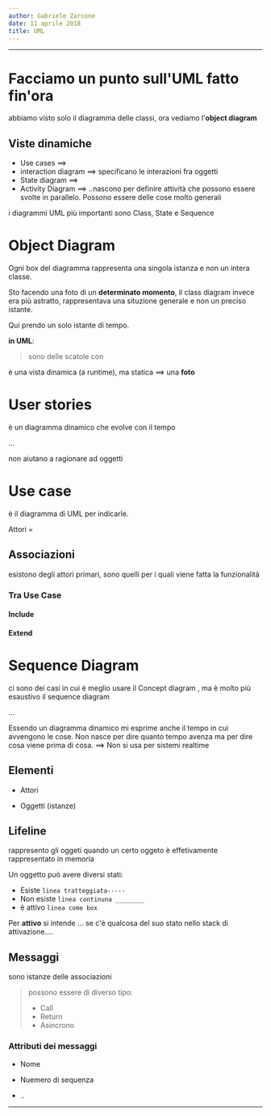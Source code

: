 ```yaml
---
author: Gabriele Zarcone
date: 11 aprile 2018
title: UML
---
```

---------------------------------------------

# Facciamo un punto sull'UML fatto fin'ora

abbiamo visto solo il diagramma delle classi, ora vediamo l'**object diagram**



## Viste dinamiche

* Use cases ==>
* interaction diagram ==> specificano le interazioni fra oggetti
* State diagram ==> 
* Activity Diagram ==> ..nascono per definire attività che possono essere svolte in parallelo. Possono essere delle cose molto generali

i diagrammi UML più importanti sono Class, State e Sequence

# Object Diagram

Ogni box del diagramma rappresenta una singola istanza e non un intera classe.

Sto facendo una foto di un **determinato momento**, il class diagram invece era più astratto, rappresentava una situzione generale e non un preciso istante.

Qui prendo un solo istante di tempo.

**in UML**:

> sono delle scatole con 

è una vista dinamica (a runtime), ma statica ==> una **foto**

# User stories

è un diagramma dinamico che evolve con il tempo

...

non aiutano a ragionare ad oggetti

# Use case

è il diagramma di UML per indicarle.

Attori = 

## Associazioni 

esistono degli attori primari, sono quelli per i quali viene fatta la funzionalità

### Tra Use Case

#### Include

#### Extend

# Sequence Diagram

ci sono dei casi in cui è meglio usare il Concept diagram , ma è molto più esaustivo il sequence diagram

...


Essendo un diagramma dinamico mi esprime anche il tempo in cui avvengono le cose. Non nasce per dire quanto tempo avenza ma per dire cosa viene prima di cosa. ==>  Non si usa per sistemi realtime

## Elementi 

* Attori

* Oggetti (istanze)

## Lifeline

rappresento gli oggeti quando un certo oggeto è effetivamente rappresentato in memoria

Un oggetto può avere diversi stati:

* Esiste        `linea tratteggiata-----`
* Non esiste    `linea continuna ________`
* è attivo      `linea come box`

Per **attivo** si intende ... se c'è qualcosa del suo stato nello stack di attivazione....

## Messaggi

sono istanze delle associazioni 

> possono essere di diverso tipo:
>
> * Call
> * Return
> * Asincrono 

### Attributi dei messaggi

* Nome

* Nuemero di sequenza

* ..



***

